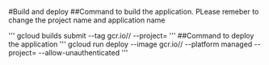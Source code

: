 #Build and deploy
##Command to build the application. PLease remeber to change the project name and application name

'''
gcloud builds submit --tag gcr.io/<ProjectName>/<AppName>  --project=<ProjectName>
'''
##Command to deploy the application
'''
gcloud run deploy --image gcr.io/<ProjectName>/<AppName> --platform managed  --project=<ProjectName> --allow-unauthenticated
'''
